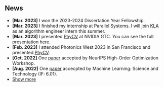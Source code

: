 ## News

<ul>
<li><strong>[Mar. 2023]</strong> I won the 2023-2024 Dissertation Year Fellowship.</li>
<li><strong>[Mar. 2023]</strong> I finished my internship at Parallel Systems. I will join <a href="https://www.kla.com/">KLA</a> as an algorithm engineer intern this summer.</li>
<li><strong>[Mar. 2023]</strong> I presented <a href="https://github.com/JalaliLabUCLA/phycv">PhyCV</a> at NVIDIA GTC. You can see the full presentation <a href="https://www.youtube.com/watch?v=yczNOCIs1PA">here</a>.</li>
<li><strong>[Feb. 2023]</strong> I attended Photonics West 2023 in San Francisco and presented <a href="https://github.com/JalaliLabUCLA/phycv">PhyCV</a>.</li>
<li><strong>[Oct. 2022]</strong> One <a href="https://arxiv.org/abs/2212.08769">paper</a> accepted by NeurIPS High-Order Optimization Workshop.</li>
<li><strong>[Aug. 2022]</strong> One <a href="https://iopscience.iop.org/article/10.1088/2632-2153/ac9215">paper</a> accecpted by Machine Learning: Science and Technology (IF: 6.01).</li>


<li> <a href="javascript:toggle_vis('newsmore')">Show more</a> </li>
<div id="newsmore" style="display:none"> 
  <li><strong>[Jun. 2022]</strong> I started my internship at <a href="https://moveparallel.com/">Parallel Systems</a>.</li>
  <li><strong>[May. 2022]</strong> We released <a href="https://github.com/JalaliLabUCLA/phycv">PhyCV</a>. The first Physics-inspired Computer Vision library.</li>
  <li><strong>[May. 2022]</strong> One <a href="https://opg.optica.org/abstract.cfm?uri=CLEOPR-2022-CWP2F_03">paper</a> as oral presentation in Conference on Lasers and Electro-Optics Pacific Rim (CLEO-PR) 2022.</li>
  <li><strong>[Apr. 2022]</strong> One <a href="https://onlinelibrary.wiley.com/doi/full/10.1002/lpor.202100524">paper</a> accepted by Laser & Photonics Reviews (IF:13.14).</li>
  <li><strong>[Mar. 2022]</strong> I passed my Ph.D. Oral Qualifying Exam and advanced to candidacy.</li>
  <li><strong>[Jun. 2021]</strong> I passed my Ph.D. Preliminary Exam.</li>
  <li><strong>[Sept. 2019]</strong> I started my Ph.D. journal at UCLA.</li>
</div>

</ul>

